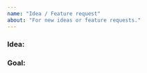 ```yaml
---
name: "Idea / Feature request"
about: "For new ideas or feature requests."
---
```


### Idea:


### Goal:

<!-- What is the problem that this ideal solves? -->
